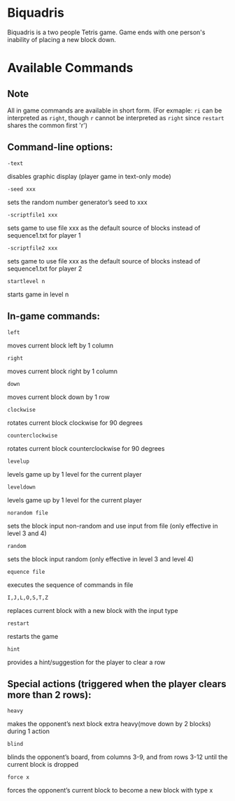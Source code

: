 # Biquadris

Biquadris is a two people Tetris game. 
Game ends with one person's inability of placing a new block down. 


# Available Commands

## Note
All in game commands are available in short form. (For exmaple: `ri` can be interpreted as `right`, though `r` cannot be interpreted as `right` since `restart` shares the common first 'r')

## Command-line options:
  ``` 
  -text 
  ```
  disables graphic display (player game in text-only mode)
  ```
  -seed xxx
  ```
  sets the random number generator’s seed to xxx
  ```
  -scriptfile1 xxx
  ```
  sets game to use file xxx as the default source of blocks instead of sequence1.txt for player 1
  ```
  -scriptfile2 xxx
  ```
  sets game to use file xxx as the default source of blocks instead of sequence1.txt for player 2
  ```
  startlevel n
  ```
  starts game in level n

## In-game commands:
  ```
  left
  ```
  moves current block left by 1 column
  ```
  right
  ```
  moves current block right by 1 column
  ```
  down
  ```
  moves current block down by 1 row
  ```
  clockwise
  ```
  rotates current block clockwise for 90 degrees
  ```
  counterclockwise
  ```
  rotates current block counterclockwise for 90 degrees
  ```
  levelup
  ```
  levels game up by 1 level for the current player
  ```
  leveldown
  ```
  levels game up by 1 level for the current player
  ```
  norandom file
  ```
  sets the block input non-random and use input from file (only effective in level 3 and 4)
  ```
  random
  ```
  sets the block input random (only effective in level 3 and level 4)
  ```
  equence file
  ```
  executes the sequence of commands in file
  ```
  I,J,L,O,S,T,Z
  ```
  replaces current block with a new block with the input type
  ```
  restart
  ```
  restarts the game
  ```
  hint
  ```
  provides a hint/suggestion for the player to clear a row

## Special actions (triggered when the player clears more than 2 rows):
  ```
  heavy
  ```
  makes the opponent’s next block extra heavy(move down by 2 blocks) during 1 action
  ```
  blind
  ```
  blinds the opponent’s board, from columns 3-9, and from rows 3-12 until the current block is dropped
  ```
  force x
  ```
  forces the opponent’s current block to become a new block with type x
